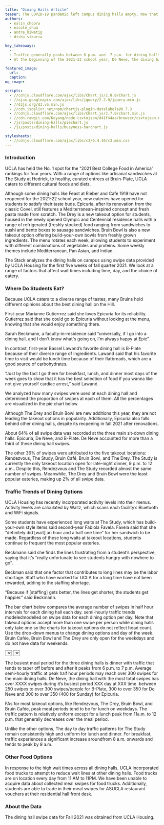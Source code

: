 ```yaml
---
title: "Dining Halls Article"
teaser: The COVID-19 pandemic left campus dining halls empty. Now that students have returned to campus, which dining halls have been the most popular amongst hungry Bruins?
authors:
  - nalin_chopra
  - nicole_chua
  - andre_hiwatig
  - disha_sikaria

key_takeaways:
  - 
  - Traffic generally peaks between 6 p.m. and  7 p.m. for dining halls and between 11 a.m. and 12 p.m. for takeout options.
  - At the beginning of the 2021-22 school year, De Neve, the dining hall with the most swipes,  recorded 119,835 swipes. The takeout restaurant with the most swipes was The Study at Hedrick which recorded 117,463 swipes.

featured_image:
  url: 
  caption: 
og_image: 

scripts:
  - //cdnjs.cloudflare.com/ajax/libs/Chart.js/2.8.0/Chart.js
  - //ajax.googleapis.com/ajax/libs/jquery/2.2.0/jquery.min.js
  - //d3js.org/d3.v6.min.js
  - //cdn.jsdelivr.net/npm/chartjs-plugin-datalabels@0.7.0
  - //cdnjs.cloudflare.com/ajax/libs/Chart.js/3.7.0/chart.min.js
  - //cdn.rawgit.com/Keyang/node-csvtojson/d41f44aa/browser/csvtojson.min.js
  - /js/posts/dining-halls/piechart.js
  - /js/posts/dining-halls/busyness-barchart.js

stylesheets:
  - //cdnjs.cloudflare.com/ajax/libs/c3/0.4.10/c3.min.css
---
```

### Introduction
UCLA has held the No. 1 spot for the “2021 Best College Food in America” rankings for four years. With a range of options like artisanal sandwiches at The Study at Hedrick, to healthy, curated entrees at Bruin-Plate, UCLA caters to different cultural foods and diets. 

Although some dining halls like Feast at Rieber and Cafe 1919 have not reopened for the 2021-22 school year, new eateries have opened for students to satisfy their taste buds. Epicuria, after its renovation from the classic Covel, still features a Mediterranean-inspired concept and fresh pasta made from scratch. The Drey is a new takeout option for students, housed in the newly opened Olympic and Centennial residence halls with a range of refrigerated (freshly stocked) food ranging from sandwiches to sushi and bento boxes to sausage sandwiches. Bruin Bowl is also a new takeout option offering build-your-own bowls from freshly grown ingredients. The menu rotates each week, allowing students to experiment with different combinations of vegetables and proteins. Some weekly themes include Mediterranean, Pan Asian, and Indian. 

The Stack analyzes the dining halls on campus using swipe data provided by UCLA Housing for  the first five weeks of fall quarter 2021. We look at a range of factors that affect wait times including time, day, and the choice of eatery. 

### Where Do Students Eat? 
Because UCLA caters to a diverse range of tastes, many Bruins hold different opinions about the best dining hall on the Hill.

First-year Marianne Gutierrrez said she loves Epicuria for its reliability. Gutierrez said that she could go to Epicuria without looking at the menu, knowing that she would enjoy something there. 

Sarah Beckmann, a faculty-in-residence said “universally, if I go into a dining hall, and I don't know what's going on, I'm always happy at Epic”.

In contrast, first-year Bassel Lawand’s favorite dining hall is B-Plate because of their diverse range of ingredients. Lawand said that his favorite time to visit would be lunch time because of their flatbreads, which are a good source of carbohydrates. 

“Just by the fact I go there for breakfast, lunch, and dinner most days of the week goes to show that it has the best selection of food if you wanna like not give yourself cardiac arrest,” said  Lawand.

We analyzed how many swipes were used at each dining hall and determined the proportion of swipes at each of them. All the percentages are visualized in the pie chart below.

<div class = 'pie chart'><canvas id = 'SwipesPieChart'></canvas></div>

Although The Drey and Bruin Bowl are new additions this year, they are not leading the takeout options in popularity. Additionally, Epicuria also falls behind other dining halls, despite its reopening in fall 2021 after renovations.

About 64% of all swipe data was recorded at the three main sit-down dining halls: Epicuria, De Neve, and B-Plate. De Neve accounted for more than a third of these dining hall swipes. 

The other 36% of swipes were attributed to the five takeout locations: Rendezvous, The Study, Bruin Café, Bruin Bowl, and The Drey. The Study is currently the only takeout location open for late-night dinner, 9 p.m. to 12 a.m.. Despite this, Rendezvous and The Study recorded almost the same number of swipes. Meanwhile, The Drey and Bruin Bowl were the least popular eateries, making up 2% of all swipe data.

### Traffic Trends of Dining Options
UCLA Housing has recently incorporated activity levels into their menus. Activity levels are calculated by Waitz, which scans each facility’s Bluetooth and WiFi signals. 

Some students have experienced long waits at The Study, which has build-your-own style items said second-year Fabiola Favela. Favela said that she “definitely did [wait] an hour and a half one time” for her sandwich to be made. Regardless of these long waits at takeout locations, students continue to frequent the most popular eateries.

Beckmann said she finds the lines frustrating from a student’s perspective, saying that it’s “really unfortunate to see students hungry with nowhere to go”. 

Beckman said that one factor that contributes to long lines may be the labor shortage. Staff who have worked for UCLA for a long time have not been rewarded, adding to the staffing shortage.

“Because if \[staffing\] gets better, the lines get shorter, the students get happier.” said Beckmann. 

The bar chart below compares the average number of swipes in half hour intervals for each dining hall each day. semi-hourly traffic trends modeledmodelled on swipe data for each dining option per day. Note that takeout options accept more than one swipe per person while dining halls only take one so the charts for takeout options do not reflect head count. Use the drop-down menus to change dining options and day of the week. Bruin Cafée, Bruin Bowl and The Drey are only open for the weekdays and do not have data for weekends.

<select id="Dining-Hall"></select>
<select id="Day"></select>
<div class = 'bar_chart'><canvas id = 'barChart'></canvas></div>

The busiest meal period for the three dining halls is dinner with traffic that tends to taper off before and after it peaks from 6 p.m. to 7 p.m. Average semi-hourly traffic at peak half hour periods may reach over 300 swipes for the main dining halls. De Neve, the dining hall with the most total swipes has over XXXX swipes during it’s busiest period XXX day at XXX time. between 250 swipes to over 300 swipes/people for B-Plate, 300 to over 350 for De Neve and 300 to over 350 (400 for Sunday) for Epicuria. 

FAs for most takeout options, like Rendezvous, The Drey, Bruin Bowl, and Bruin Cafée, peak meal periods tend to be for lunch on weekdays. The traffic pattern is relatively uniform except for a lunch peak from 11a.m. to 12 p.m. that generally decreases over the meal period. 

Unlike the other options, The day to day traffic patterns for The Study remain consistently high and uniform for lunch and dinner. For breakfast, traffic experiences a significant increase aroundfrom 8 a.m. onwards and tends to peak by 9 a.m.

### Other Food Options
In response to the high wait times across all dining halls, UCLA incorporated food trucks to attempt to reduce wait lines at other dining halls.  Food trucks are on location every day from 11 AM to 11PM. We have been unable to acquire data about collected meal swipes for food trucks. Additionally, students are able to trade in their meal swipes for ASUCLA restaurant vouchers at their residential hall front desk.  



### About the Data
The dining hall swipe data for Fall 2021 was obtained from UCLA Housing. 
